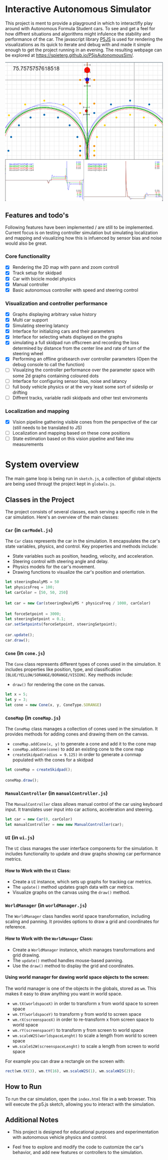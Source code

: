 
# Interactive Autonomous Simulator

This project is ment to provide a playground in which to interactifly play around with Autonomous Formula Student cars. To see and get a feel for how diffrent situations and algorithms might infulence the stability and performance of the car. 
The javascript library [P5JS](https://p5js.org/) is used for rendering the visualizations as its quick to iterate and debug with and made it simple enough to get the project running in an evening. The resulting webpage can be explored at https://spieterg.github.io/P5jsAutonomousSim/.

![screenshot](Screenshot_2023-09-11.png "screenshot")

## Features and todo's
Following features have been implemented / are still to be implemented. Current focus is on testing controller simulation but simulating localization and mapping and visualizing how this is infuenced by sensor bias and noise would also be great. 

### Core functionality
- [x] Rendering the 2D map with pann and zoom controll
- [x] Track setup for skidpad
- [x] Car with bicicle model physics
- [x] Manual controller
- [x] Basic autonomous controller with speed and steering control

### Visualization and controller performance
- [x] Graphs displaying arbitrary value history
- [x] Multi car support
- [x] Simulating steering latancy
- [X] Interface for initializing cars and their parameters 
- [x] Interface for selecting whats displayed on the graphs
- [x] simulating a full skidpad run offscreen and recording the loss determined by distance from the center line and rate of turn of the steering wheel
- [X] Performing an offline gridsearch over controller parameters (Open the debug console to call the function)
- [ ] Visualzing the controller performance over the parameter space with some 2d graphs containing coloured dots
- [ ] Interface for configuring sensor bias, noise and latancy
- [ ] full body vehicle physics or at the very least some sort of sideslip or drifting
- [ ] Diffrent tracks, variable radii skidpads and other test enviroments

### Localization and mapping
- [x] Vision pipeline gathering visible cones from the perspective of the car (still needs to be translated to JS)
- [ ] Localization and mapping based on these cone positions
- [ ] State estimation based on this vision pipeline and fake imu measurements

# System overview

The main game loop is being run in `sketch.js`, a collection of global objects are being used througt the project kept in `globals.js`.

## Classes in the Project

The project consists of several classes, each serving a specific role in the car simulation. Here's an overview of the main classes:

### `Car` (in `carModel.js`)

The `Car` class represents the car in the simulation. It encapsulates the car's state variables, physics, and control. Key properties and methods include:

- State variables such as position, heading, velocity, and acceleration.
- Steering control with steering angle and delay.
- Physics models for the car's movement.
- Drawing functions to visualize the car's position and orientation.

```js
let steeringDealyMS = 50
let physicsFreq = 100;
let carColor = [50, 50, 250]

let car = new Car(steeringDealyMS * physicsFreq / 1000, carColor)

let forceSetpoint = 3000;
let steeringSetpoint = 0.1;
car.setSetpoints(forceSetpoint, steeringSetpoint);

car.update();
car.draw();
```

### `Cone` (in `cone.js`)

The `Cone` class represents different types of cones used in the simulation. It includes properties like position, type, and classification `[BLUE/YELLOW/SORANGE/BORANGE/VISION]`. Key methods include:

- `draw()` for rendering the cone on the canvas.

```js
let x = 5;
let y = 3;
let cone = new Cone(x, y, ConeType.SORANGE)
```

### `ConeMap` (in `coneMap.js`)

The `ConeMap` class manages a collection of cones used in the simulation. It provides methods for adding cones and drawing them on the canvas.

* `coneMap.addCone(x, y)` to generate a cone and add it to the cone map
* `coneMap.addCone(cone)` to add an existing cone to the cone map
* `createSkidpad(radius = 9.125)` in order to generate a conmap populated with the cones for a skidpad

```js
let coneMap = createSkidpad();

coneMap.draw();
```

### `ManualController` (in `manualController.js`)

The `ManualController` class allows manual control of the car using keyboard input. It translates user input into car actions, acceleration and steering.

```js 
let car = new Car(0, carColor)
let manualController = new new ManualController(car);
```

###  `UI` (in `ui.js`)

The `UI` class manages the user interface components for the simulation. It includes functionality to update and draw graphs showing car performance metrics.

#### How to Work with the `UI` Class:

- Create a `UI` instance, which sets up graphs for tracking car metrics.
- The `update()` method updates graph data with car metrics.
- Visualize graphs on the canvas using the `draw()` method.

### `WorldManager` (in `worldManager.js`)

The `WorldManager` class handles world space transformation, including scaling and panning. It provides options to draw a grid and coordinates for reference.

#### How to Work with the `WorldManager` Class:

- Create a `WorldManager` instance, which manages transformations and grid drawing.
- The `update()` method handles mouse-based panning.
- Use the `draw()` method to display the grid and coordinates.

#### Using world manager for dawing world space objects to the screen:

The world manager is one of the objects in the globals, stored as `wm`. This makes it easy to draw anything you want in world space.

- `wm.tX(worldspaceX)` in order to transform x from world space to screen space
- `wm.tY(worldspaceY)` to transform y from world to screen space
- `wm.rX(screenspaceX)` in order to re-transform x from screen space to world space
- `wm.rY(screenspaceY)` to transform y from screen to world space
- `wm.scaleW2S(worldspaceLenght)` to scale a length from world to screen space
- `wm.scaleS2W(screenspaceLenght)` to scale a length from screen to world space

For example you can draw a rectangle on the screen with:
```js
rect(wm.tX(3), wm.tY(16), wm.scaleW2S(1), wm.scaleW2S(2));
```

## How to Run

To run the car simulation, open the `index.html` file in a web browser. This will execute the p5.js sketch, allowing you to interact with the simulation.

## Additional Notes

- This project is designed for educational purposes and experimentation with autonomous vehicle physics and control.

- Feel free to explore and modify the code to customize the car's behavior, and add new features or controllers to the simulation.
